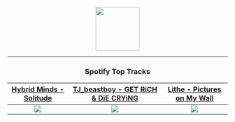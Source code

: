 <p align="center">
  <a href="https://www.tobiasmichael.de">
    <img src="https://tobiasmichael.de/assets/logo.gif" width="100" height="100"/>
  </a>
</p>

---

<h3 align="center">Spotify Top Tracks</h3>

[Hybrid Minds - Solitude](https://open.spotify.com/track/487Ump1JOYK3wSqB6KIOUd)|[TJ_beastboy - GET RiCH & DiE CRYiNG](https://open.spotify.com/track/15aPBg5lOo4Y3iFvBg7yTP)|[Lithe - Pictures on My Wall](https://open.spotify.com/track/4PsrEpYJ1P9WAFI1VhRfAo)
:---:|:----:|:----:
<img src="https://i.scdn.co/image/ab67616d00001e02d67c3c9495718fce6ffc9a27"/>|<img src="https://i.scdn.co/image/ab67616d00001e02a924f58cc8962b7603024793"/>|<img src="https://i.scdn.co/image/ab67616d00001e0205eb438dad0894eee2f7a31f"/>